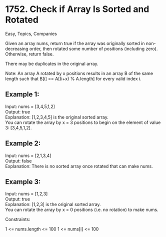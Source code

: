 # 1752. Check if Array Is Sorted and Rotated
Easy, Topics, Companies  

Given an array nums, return true if the array was originally sorted in non-decreasing order, then rotated some number of positions (including zero). Otherwise, return false.  

There may be duplicates in the original array.  

Note: An array A rotated by x positions results in an array B of the same length such that B[i] == A[(i+x) % A.length] for every valid index i.  

 

Example 1:
---

Input: nums = [3,4,5,1,2]  
Output: true  
Explanation: [1,2,3,4,5] is the original sorted array.  
You can rotate the array by x = 3 positions to begin on the element of value 3: [3,4,5,1,2].  

Example 2:
---
Input: nums = [2,1,3,4]  
Output: false  
Explanation: There is no sorted array once rotated that can make nums. 

Example 3:
---

Input: nums = [1,2,3]   
Output: true   
Explanation: [1,2,3] is the original sorted array.   
You can rotate the array by x = 0 positions (i.e. no rotation) to make nums.
 
 

 

 

Constraints:

1 <= nums.length <= 100
1 <= nums[i] <= 100
